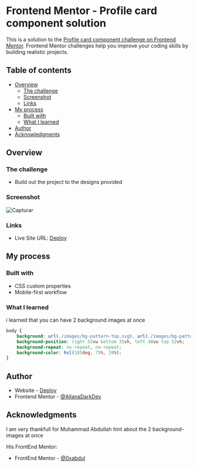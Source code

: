 # Frontend Mentor - Profile card component solution

This is a solution to the [Profile card component challenge on Frontend Mentor](https://www.frontendmentor.io/challenges/profile-card-component-cfArpWshJ). Frontend Mentor challenges help you improve your coding skills by building realistic projects. 

## Table of contents

- [Overview](#overview)
  - [The challenge](#the-challenge)
  - [Screenshot](#screenshot)
  - [Links](#links)
- [My process](#my-process)
  - [Built with](#built-with)
  - [What I learned](#what-i-learned)
- [Author](#author)
- [Acknowledgments](#acknowledgments)

## Overview

### The challenge

- Build out the project to the designs provided

### Screenshot

![Capturar](https://github.com/AllanaDarkDev/Faq-Accordion-FrontEndMentor/assets/148502687/1f2f0ef2-f1c8-44a9-93d1-e851dfa7476e)

### Links

- Live Site URL: [Deploy](https://allanadarkdev.github.io/Profile-Card-Component-FrontEndMentor/)

## My process

### Built with

- CSS custom properties
- Mobile-first workflow

### What I learned

i learned that you can have 2 background images at once

```css
body {
    background: url(./images/bg-pattern-top.svg), url(./images/bg-pattern-bottom.svg);
    background-position: right 52vw bottom 35vh, left 48vw top 52vh;
    background-repeat: no-repeat, no-repeat;
    background-color: hsl(185deg, 75%, 39%);
}
```

## Author

- Website - [Deploy](https://allanadarkdev.github.io/AllanaDarkDev/)
- Frontend Mentor - [@AllanaDarkDev](https://www.frontendmentor.io/profile/AllanaDarkDev)

## Acknowledgments

I am very thankfull for Muhammad Abdullah hint about the 2 background-images at once

His FrontEnd Mentor:

- FrontEnd Mentor - [@0xabdul](https://www.frontendmentor.io/profile/0xabdul)
